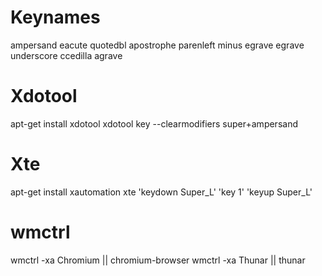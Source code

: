 # Keynames
ampersand
eacute
quotedbl
apostrophe
parenleft
minus
egrave
egrave
underscore
ccedilla
agrave

# Xdotool
apt-get install xdotool
xdotool key --clearmodifiers super+ampersand

# Xte
apt-get install xautomation
xte 'keydown Super_L' 'key 1' 'keyup Super_L'

# wmctrl
wmctrl -xa Chromium || chromium-browser
wmctrl -xa Thunar || thunar
